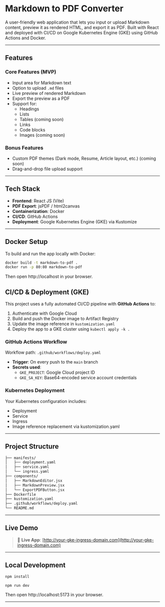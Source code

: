 # Markdown to PDF Converter

A user-friendly web application that lets you input or upload Markdown content, preview it as rendered HTML, and export it as  PDF. Built with React and deployed with CI/CD on Google Kubernetes Engine (GKE) using GitHub Actions and Docker.

---

## Features

### Core Features (MVP)
- Input area for Markdown text
- Option to upload `.md` files
- Live preview of rendered Markdown
- Export the preview as a PDF
- Support for:
  - Headings
  - Lists
  - Tables (coming soon)
  - Links
  - Code blocks
  - Images (coming soon)

### Bonus Features
- Custom PDF themes (Dark mode, Resume, Article layout, etc.) (coming soon)
- Drag-and-drop file upload support

---

## Tech Stack

- **Frontend**: React JS (Vite)
- **PDF Export**: jsPDF / html2canvas
- **Containerization**: Docker
- **CI/CD**: GitHub Actions
- **Deployment**: Google Kubernetes Engine (GKE) via Kustomize

---

## Docker Setup

To build and run the app locally with Docker:

```bash
docker build -t markdown-to-pdf .
docker run -p 80:80 markdown-to-pdf
```
Then open http://localhost in your browser.

## CI/CD & Deployment (GKE)

This project uses a fully automated CI/CD pipeline with **GitHub Actions** to:

1. Authenticate with Google Cloud
2. Build and push the Docker image to Artifact Registry
3. Update the image reference in `kustomization.yaml`
4. Deploy the app to a GKE cluster using `kubectl apply -k .`

### GitHub Actions Workflow

Workflow path: `.github/workflows/deploy.yaml`

- **Trigger**: On every push to the `main` branch
- **Secrets used**:
  - `GKE_PROJECT`: Google Cloud project ID
  - `GKE_SA_KEY`: Base64-encoded service account credentials
### Kubernetes Deployment
Your Kubernetes configuration includes:

- Deployment
- Service
- Ingress
- Image reference replacement via kustomization.yaml

---

## Project Structure
```bash
├── manifests/
│   ├── deployment.yaml
│   ├── service.yaml
│   └── ingress.yaml
├── components/
│   ├── MarkdownEditor.jsx
│   ├── MarkdownPreview.jsx
│   └── ExportPDFButton.jsx
├── Dockerfile
├── kustomization.yaml
├── .github/workflows/deploy.yaml
└── README.md
```

---

## Live Demo

> 🔗 **Live App**: [http://your-gke-ingress-domain.com](http://your-gke-ingress-domain.com)  

---

## Local Development

```bash
npm install

npm run dev

```
Then open http://localhost:5173 in your browser.

---

